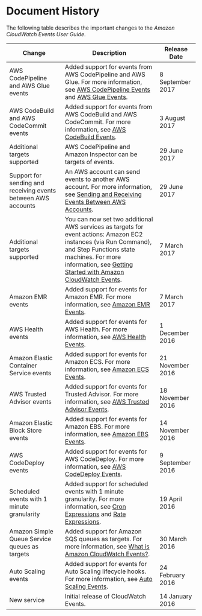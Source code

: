 # Document History<a name="DocumentHistory_cwe"></a>

The following table describes the important changes to the *Amazon CloudWatch Events User Guide*\.


| Change | Description | Release Date | 
| --- | --- | --- | 
|  AWS CodePipeline and AWS Glue events  |  Added support for events from AWS CodePipeline and AWS Glue\. For more information, see [AWS CodePipeline Events](EventTypes.md#codepipeline_event_type) and [AWS Glue Events](EventTypes.md#glue-event-types)\.  |  8 September 2017  | 
|  AWS CodeBuild and AWS CodeCommit events  |  Added support for events from AWS CodeBuild and AWS CodeCommit\. For more information, see [AWS CodeBuild Events](EventTypes.md#codebuild_event_type)\.  |  3 August 2017  | 
|  Additional targets supported  |  AWS CodePipeline and Amazon Inspector can be targets of events\.  |  29 June 2017  | 
|  Support for sending and receiving events between AWS accounts  |  An AWS account can send events to another AWS account\. For more information, see [Sending and Receiving Events Between AWS Accounts](CloudWatchEvents-CrossAccountEventDelivery.md)\.  |  29 June 2017  | 
|  Additional targets supported  |  You can now set two additional AWS services as targets for event actions: Amazon EC2 instances \(via Run Command\), and Step Functions state machines\. For more information, see [Getting Started with Amazon CloudWatch Events](CWE_GettingStarted.md)\.  |  7 March 2017  | 
|  Amazon EMR events  |  Added support for events for Amazon EMR\. For more information, see [Amazon EMR Events](EventTypes.md#emr_event_type)\.  |  7 March 2017  | 
|  AWS Health events  |  Added support for events for AWS Health\. For more information, see [AWS Health Events](EventTypes.md#health-event-types)\.  |  1 December 2016  | 
|  Amazon Elastic Container Service events  |  Added support for events for Amazon ECS\. For more information, see [Amazon ECS Events](EventTypes.md#ecs-event-types)\.  |  21 November 2016  | 
|  AWS Trusted Advisor events  |  Added support for events for Trusted Advisor\. For more information, see [AWS Trusted Advisor Events](EventTypes.md#trusted-advisor-event-types)\.  |  18 November 2016  | 
|  Amazon Elastic Block Store events  |  Added support for events for Amazon EBS\. For more information, see [Amazon EBS Events](EventTypes.md#ebs-event-types)\.  |  14 November 2016  | 
|  AWS CodeDeploy events  |  Added support for events for AWS CodeDeploy\. For more information, see [AWS CodeDeploy Events](EventTypes.md#acd_event_types)\.  |  9 September 2016  | 
|  Scheduled events with 1 minute granularity  |  Added support for scheduled events with 1 minute granularity\. For more information, see [Cron Expressions](ScheduledEvents.md#CronExpressions) and [Rate Expressions](ScheduledEvents.md#RateExpressions)\.  | 19 April 2016 | 
|  Amazon Simple Queue Service queues as targets  |  Added support for Amazon SQS queues as targets\. For more information, see [What is Amazon CloudWatch Events?](WhatIsCloudWatchEvents.md)\.  | 30 March 2016 | 
|  Auto Scaling events  |  Added support for events for Auto Scaling lifecycle hooks\. For more information, see [Auto Scaling Events](EventTypes.md#auto_scaling_event_types)\.  | 24 February 2016 | 
|  New service  |  Initial release of CloudWatch Events\.  | 14 January 2016 | 